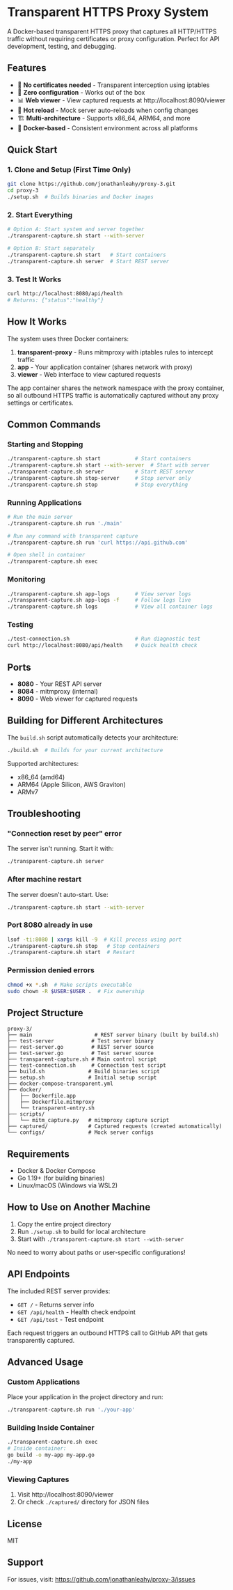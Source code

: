 # Transparent HTTPS Proxy System

A Docker-based transparent HTTPS proxy that captures all HTTP/HTTPS traffic without requiring certificates or proxy configuration. Perfect for API development, testing, and debugging.

## Features

- 🔐 **No certificates needed** - Transparent interception using iptables
- 🚀 **Zero configuration** - Works out of the box
- 📊 **Web viewer** - View captured requests at http://localhost:8090/viewer
- 🔄 **Hot reload** - Mock server auto-reloads when config changes
- 🏗️ **Multi-architecture** - Supports x86_64, ARM64, and more
- 🐳 **Docker-based** - Consistent environment across all platforms

## Quick Start

### 1. Clone and Setup (First Time Only)

```bash
git clone https://github.com/jonathanleahy/proxy-3.git
cd proxy-3
./setup.sh  # Builds binaries and Docker images
```

### 2. Start Everything

```bash
# Option A: Start system and server together
./transparent-capture.sh start --with-server

# Option B: Start separately
./transparent-capture.sh start   # Start containers
./transparent-capture.sh server  # Start REST server
```

### 3. Test It Works

```bash
curl http://localhost:8080/api/health
# Returns: {"status":"healthy"}
```

## How It Works

The system uses three Docker containers:

1. **transparent-proxy** - Runs mitmproxy with iptables rules to intercept traffic
2. **app** - Your application container (shares network with proxy)
3. **viewer** - Web interface to view captured requests

The app container shares the network namespace with the proxy container, so all outbound HTTPS traffic is automatically captured without any proxy settings or certificates.

## Common Commands

### Starting and Stopping

```bash
./transparent-capture.sh start           # Start containers
./transparent-capture.sh start --with-server  # Start with server
./transparent-capture.sh server          # Start REST server
./transparent-capture.sh stop-server     # Stop server only
./transparent-capture.sh stop            # Stop everything
```

### Running Applications

```bash
# Run the main server
./transparent-capture.sh run './main'

# Run any command with transparent capture
./transparent-capture.sh run 'curl https://api.github.com'

# Open shell in container
./transparent-capture.sh exec
```

### Monitoring

```bash
./transparent-capture.sh app-logs        # View server logs
./transparent-capture.sh app-logs -f     # Follow logs live
./transparent-capture.sh logs            # View all container logs
```

### Testing

```bash
./test-connection.sh                     # Run diagnostic test
curl http://localhost:8080/api/health    # Quick health check
```

## Ports

- **8080** - Your REST API server
- **8084** - mitmproxy (internal)
- **8090** - Web viewer for captured requests

## Building for Different Architectures

The `build.sh` script automatically detects your architecture:

```bash
./build.sh  # Builds for your current architecture
```

Supported architectures:
- x86_64 (amd64)
- ARM64 (Apple Silicon, AWS Graviton)
- ARMv7

## Troubleshooting

### "Connection reset by peer" error

The server isn't running. Start it with:
```bash
./transparent-capture.sh server
```

### After machine restart

The server doesn't auto-start. Use:
```bash
./transparent-capture.sh start --with-server
```

### Port 8080 already in use

```bash
lsof -ti:8080 | xargs kill -9  # Kill process using port
./transparent-capture.sh stop   # Stop containers
./transparent-capture.sh start  # Restart
```

### Permission denied errors

```bash
chmod +x *.sh  # Make scripts executable
sudo chown -R $USER:$USER .  # Fix ownership
```

## Project Structure

```
proxy-3/
├── main                    # REST server binary (built by build.sh)
├── test-server            # Test server binary
├── rest-server.go         # REST server source
├── test-server.go         # Test server source
├── transparent-capture.sh # Main control script
├── test-connection.sh     # Connection test script
├── build.sh              # Build binaries script
├── setup.sh              # Initial setup script
├── docker-compose-transparent.yml
├── docker/
│   ├── Dockerfile.app
│   ├── Dockerfile.mitmproxy
│   └── transparent-entry.sh
├── scripts/
│   └── mitm_capture.py   # mitmproxy capture script
├── captured/             # Captured requests (created automatically)
└── configs/              # Mock server configs
```

## Requirements

- Docker & Docker Compose
- Go 1.19+ (for building binaries)
- Linux/macOS (Windows via WSL2)

## How to Use on Another Machine

1. Copy the entire project directory
2. Run `./setup.sh` to build for local architecture
3. Start with `./transparent-capture.sh start --with-server`

No need to worry about paths or user-specific configurations!

## API Endpoints

The included REST server provides:

- `GET /` - Returns server info
- `GET /api/health` - Health check endpoint
- `GET /api/test` - Test endpoint

Each request triggers an outbound HTTPS call to GitHub API that gets transparently captured.

## Advanced Usage

### Custom Applications

Place your application in the project directory and run:

```bash
./transparent-capture.sh run './your-app'
```

### Building Inside Container

```bash
./transparent-capture.sh exec
# Inside container:
go build -o my-app my-app.go
./my-app
```

### Viewing Captures

1. Visit http://localhost:8090/viewer
2. Or check `./captured/` directory for JSON files

## License

MIT

## Support

For issues, visit: https://github.com/jonathanleahy/proxy-3/issues